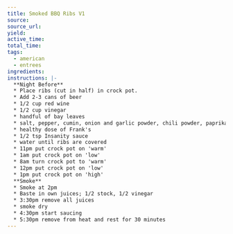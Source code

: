 ```yaml
---
title: Smoked BBQ Ribs V1
source: 
source_url: 
yield: 
active_time: 
total_time: 
tags:
  - american
  - entrees
ingredients:
instructions: |-
  **Night Before** 
  * Place ribs (cut in half) in crock pot. 
  * Add 2-3 cans of beer 
  * 1/2 cup red wine 
  * 1/2 cup vinegar 
  * handful of bay leaves 
  * salt, pepper, cumin, onion and garlic powder, chili powder, paprika 
  * healthy dose of Frank's 
  * 1/2 tsp Insanity sauce 
  * water until ribs are covered 
  * 11pm put crock pot on 'warm' 
  * 1am put crock pot on 'low' 
  * 8am turn crock pot to 'warm' 
  * 12pm put crock pot on 'low' 
  * 1pm put crock pot on 'high'  
  **Smoke** 
  * Smoke at 2pm 
  * Baste in own juices; 1/2 stock, 1/2 vinegar 
  * 3:30pm remove all juices 
  * smoke dry 
  * 4:30pm start saucing 
  * 5:30pm remove from heat and rest for 30 minutes 
---
```


